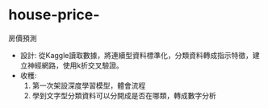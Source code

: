 # house-price-
房價預測
 - 設計:
  從Kaggle讀取數據，將連續型資料標準化，分類資料轉成指示特徵，建立神經網路，使用k折交叉驗證。
 - 收穫:
   1. 第一次架設深度學習模型，體會流程
   2. 學到文字型分類資料可以分開成是否在哪類，轉成數字分析
